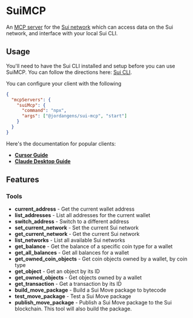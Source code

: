 # SuiMCP

An [MCP server](https://modelcontextprotocol.io/) for the [Sui network](https://sui.io/) which can access data on the Sui network, and interface with your local Sui CLI.

## Usage

You'll need to have the Sui CLI installed and setup before you can use SuiMCP. You can follow the directions here: [Sui CLI](https://docs.sui.io/references/cli).

You can configure your client with the following

```json
{
  "mcpServers": {
    "suiMcp": {
      "command": "npx",
      "args": ["@jordangens/sui-mcp", "start"]
    }
  }
}
```

Here's the documentation for popular clients:

- **[Cursor Guide](https://docs.cursor.com/context/model-context-protocol)**
- **[Claude Desktop Guide](https://modelcontextprotocol.io/quickstart/user)**

## Features

### Tools

- **current_address** - Get the current wallet address
- **list_addresses** - List all addresses for the current wallet
- **switch_address** - Switch to a different address
- **set_current_network** - Set the current Sui network
- **get_current_network** - Get the current Sui network
- **list_networks** - List all available Sui networks
- **get_balance** - Get the balance of a specific coin type for a wallet
- **get_all_balances** - Get all balances for a wallet
- **get_owned_coin_objects** - Get coin objects owned by a wallet, by coin type
- **get_object** - Get an object by its ID
- **get_owned_objects** - Get objects owned by a wallet
- **get_transaction** - Get a transaction by its ID
- **build_move_package** - Build a Sui Move package to bytecode
- **test_move_package** - Test a Sui Move package
- **publish_move_package** - Publish a Sui Move package to the Sui blockchain. This tool will also build the package.

